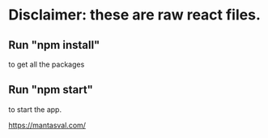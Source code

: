 # Disclaimer: these are raw react files.

## Run "npm install"
to get all the packages 

## Run "npm start" 
to start the app.

https://mantasval.com/

